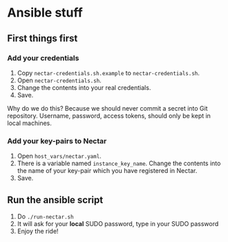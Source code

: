 # Ansible stuff

## First things first

### Add your credentials

1. Copy `nectar-credentials.sh.example` to `nectar-credentials.sh`.
2. Open `nectar-credentials.sh`.
3. Change the contents into your real credentials.
4. Save.

Why do we do this? Because we should never commit a secret into Git repository. Username, password, access tokens, should only be kept in local machines.

### Add your key-pairs to Nectar

1. Open `host_vars/nectar.yaml`.
2. There is a variable named `instance_key_name`. Change the contents into the name of your key-pair which you have registered in Nectar.
3. Save.

## Run the ansible script

1. Do `./run-nectar.sh`
2. It will ask for your **local** SUDO password, type in your SUDO password
3. Enjoy the ride!
